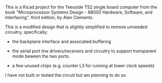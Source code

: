 This is a Kicad project for the Teesside TS2 single board computer
from the book "Microprocessor Systems Design - 68000 Hardware,
Software, and Interfacing", third edition, by Alan Clements.

This is a modified design that is slightly simplified to remove
unneeded circuitry, specifically:

- the backplane interface and associated buffering

- the serial port line drivers/receivers and circuitry to support
  transparent mode beween the two ports.

- a few unused chips (e.g. counter L3 for running at lower clock
  speeds)

I have not built or tested the circuit but am planning to do so.

